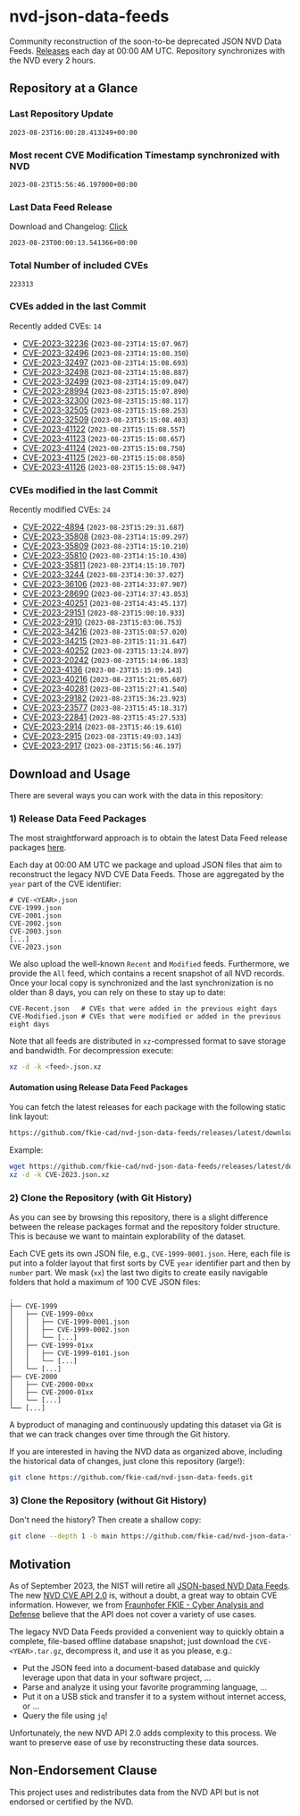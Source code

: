 # nvd-json-data-feeds

Community reconstruction of the soon-to-be deprecated JSON NVD Data Feeds. 
[Releases](https://github.com/fkie-cad/nvd-json-data-feeds/releases/latest) each day at 00:00 AM UTC.
Repository synchronizes with the NVD every 2 hours.

## Repository at a Glance

### Last Repository Update

```plain
2023-08-23T16:00:28.413249+00:00
```

### Most recent CVE Modification Timestamp synchronized with NVD

```plain
2023-08-23T15:56:46.197000+00:00
```

### Last Data Feed Release

Download and Changelog: [Click](https://github.com/fkie-cad/nvd-json-data-feeds/releases/latest)

```plain
2023-08-23T00:00:13.541366+00:00
```

### Total Number of included CVEs

```plain
223313
```

### CVEs added in the last Commit

Recently added CVEs: `14`

* [CVE-2023-32236](CVE-2023/CVE-2023-322xx/CVE-2023-32236.json) (`2023-08-23T14:15:07.967`)
* [CVE-2023-32496](CVE-2023/CVE-2023-324xx/CVE-2023-32496.json) (`2023-08-23T14:15:08.350`)
* [CVE-2023-32497](CVE-2023/CVE-2023-324xx/CVE-2023-32497.json) (`2023-08-23T14:15:08.693`)
* [CVE-2023-32498](CVE-2023/CVE-2023-324xx/CVE-2023-32498.json) (`2023-08-23T14:15:08.887`)
* [CVE-2023-32499](CVE-2023/CVE-2023-324xx/CVE-2023-32499.json) (`2023-08-23T14:15:09.047`)
* [CVE-2023-28994](CVE-2023/CVE-2023-289xx/CVE-2023-28994.json) (`2023-08-23T15:15:07.890`)
* [CVE-2023-32300](CVE-2023/CVE-2023-323xx/CVE-2023-32300.json) (`2023-08-23T15:15:08.117`)
* [CVE-2023-32505](CVE-2023/CVE-2023-325xx/CVE-2023-32505.json) (`2023-08-23T15:15:08.253`)
* [CVE-2023-32509](CVE-2023/CVE-2023-325xx/CVE-2023-32509.json) (`2023-08-23T15:15:08.403`)
* [CVE-2023-41122](CVE-2023/CVE-2023-411xx/CVE-2023-41122.json) (`2023-08-23T15:15:08.557`)
* [CVE-2023-41123](CVE-2023/CVE-2023-411xx/CVE-2023-41123.json) (`2023-08-23T15:15:08.657`)
* [CVE-2023-41124](CVE-2023/CVE-2023-411xx/CVE-2023-41124.json) (`2023-08-23T15:15:08.750`)
* [CVE-2023-41125](CVE-2023/CVE-2023-411xx/CVE-2023-41125.json) (`2023-08-23T15:15:08.850`)
* [CVE-2023-41126](CVE-2023/CVE-2023-411xx/CVE-2023-41126.json) (`2023-08-23T15:15:08.947`)


### CVEs modified in the last Commit

Recently modified CVEs: `24`

* [CVE-2022-4894](CVE-2022/CVE-2022-48xx/CVE-2022-4894.json) (`2023-08-23T15:29:31.687`)
* [CVE-2023-35808](CVE-2023/CVE-2023-358xx/CVE-2023-35808.json) (`2023-08-23T14:15:09.297`)
* [CVE-2023-35809](CVE-2023/CVE-2023-358xx/CVE-2023-35809.json) (`2023-08-23T14:15:10.210`)
* [CVE-2023-35810](CVE-2023/CVE-2023-358xx/CVE-2023-35810.json) (`2023-08-23T14:15:10.430`)
* [CVE-2023-35811](CVE-2023/CVE-2023-358xx/CVE-2023-35811.json) (`2023-08-23T14:15:10.707`)
* [CVE-2023-3244](CVE-2023/CVE-2023-32xx/CVE-2023-3244.json) (`2023-08-23T14:30:37.027`)
* [CVE-2023-36106](CVE-2023/CVE-2023-361xx/CVE-2023-36106.json) (`2023-08-23T14:33:07.907`)
* [CVE-2023-28690](CVE-2023/CVE-2023-286xx/CVE-2023-28690.json) (`2023-08-23T14:37:43.853`)
* [CVE-2023-40251](CVE-2023/CVE-2023-402xx/CVE-2023-40251.json) (`2023-08-23T14:43:45.137`)
* [CVE-2023-29151](CVE-2023/CVE-2023-291xx/CVE-2023-29151.json) (`2023-08-23T15:00:10.933`)
* [CVE-2023-2910](CVE-2023/CVE-2023-29xx/CVE-2023-2910.json) (`2023-08-23T15:03:06.753`)
* [CVE-2023-34216](CVE-2023/CVE-2023-342xx/CVE-2023-34216.json) (`2023-08-23T15:08:57.020`)
* [CVE-2023-34215](CVE-2023/CVE-2023-342xx/CVE-2023-34215.json) (`2023-08-23T15:11:31.647`)
* [CVE-2023-40252](CVE-2023/CVE-2023-402xx/CVE-2023-40252.json) (`2023-08-23T15:13:24.897`)
* [CVE-2023-20242](CVE-2023/CVE-2023-202xx/CVE-2023-20242.json) (`2023-08-23T15:14:06.183`)
* [CVE-2023-4136](CVE-2023/CVE-2023-41xx/CVE-2023-4136.json) (`2023-08-23T15:15:09.143`)
* [CVE-2023-40216](CVE-2023/CVE-2023-402xx/CVE-2023-40216.json) (`2023-08-23T15:21:05.607`)
* [CVE-2023-40281](CVE-2023/CVE-2023-402xx/CVE-2023-40281.json) (`2023-08-23T15:27:41.540`)
* [CVE-2023-29182](CVE-2023/CVE-2023-291xx/CVE-2023-29182.json) (`2023-08-23T15:36:23.923`)
* [CVE-2023-23577](CVE-2023/CVE-2023-235xx/CVE-2023-23577.json) (`2023-08-23T15:45:18.317`)
* [CVE-2023-22841](CVE-2023/CVE-2023-228xx/CVE-2023-22841.json) (`2023-08-23T15:45:27.533`)
* [CVE-2023-2914](CVE-2023/CVE-2023-29xx/CVE-2023-2914.json) (`2023-08-23T15:46:19.610`)
* [CVE-2023-2915](CVE-2023/CVE-2023-29xx/CVE-2023-2915.json) (`2023-08-23T15:49:03.143`)
* [CVE-2023-2917](CVE-2023/CVE-2023-29xx/CVE-2023-2917.json) (`2023-08-23T15:56:46.197`)


## Download and Usage

There are several ways you can work with the data in this repository:

### 1) Release Data Feed Packages

The most straightforward approach is to obtain the latest Data Feed release packages [here](https://github.com/fkie-cad/nvd-json-data-feeds/releases/latest).

Each day at 00:00 AM UTC we package and upload JSON files that aim to reconstruct the legacy NVD CVE Data Feeds.
Those are aggregated by the `year` part of the CVE identifier:

```
# CVE-<YEAR>.json
CVE-1999.json
CVE-2001.json
CVE-2002.json
CVE-2003.json
[...]
CVE-2023.json
```

We also upload the well-known `Recent` and `Modified` feeds.
Furthermore, we provide the `All` feed, which contains a recent snapshot of all NVD records.
Once your local copy is synchronized and the last synchronization is no older than 8 days, you can rely on these to stay up to date:

```plain
CVE-Recent.json   # CVEs that were added in the previous eight days
CVE-Modified.json # CVEs that were modified or added in the previous eight days
```

Note that all feeds are distributed in `xz`-compressed format to save storage and bandwidth.
For decompression execute:

```sh
xz -d -k <feed>.json.xz
```


#### Automation using Release Data Feed Packages

You can fetch the latest releases for each package with the following static link layout:

```sh
https://github.com/fkie-cad/nvd-json-data-feeds/releases/latest/download/CVE-<YEAR>.json.xz
```

Example:

```sh
wget https://github.com/fkie-cad/nvd-json-data-feeds/releases/latest/download/CVE-2023.json.xz
xz -d -k CVE-2023.json.xz
```

### 2) Clone the Repository (with Git History)

As you can see by browsing this repository, there is a slight difference between the release packages format and the repository folder structure.
This is because we want to maintain explorability of the dataset.

Each CVE gets its own JSON file, e.g., `CVE-1999-0001.json`.
Here, each file is put into a folder layout that first sorts by CVE `year` identifier part and then by `number` part.
We mask (`xx`) the last two digits to create easily navigable folders that hold a maximum of 100 CVE JSON files:

```plain
.
├── CVE-1999
│   ├── CVE-1999-00xx
│   │   ├── CVE-1999-0001.json
│   │   ├── CVE-1999-0002.json
│   │   └── [...]
│   ├── CVE-1999-01xx
│   │   ├── CVE-1999-0101.json
│   │   └── [...]
│   └── [...]
├── CVE-2000
│   ├── CVE-2000-00xx
│   ├── CVE-2000-01xx
│   └── [...]
└── [...]
```

A byproduct of managing and continuously updating this dataset via Git is that we can track changes over time through the Git history.

If you are interested in having the NVD data as organized above, including the historical data of changes, just clone this repository (large!):

```sh
git clone https://github.com/fkie-cad/nvd-json-data-feeds.git
```

### 3) Clone the Repository (without Git History)

Don't need the history? Then create a shallow copy:

```sh
git clone --depth 1 -b main https://github.com/fkie-cad/nvd-json-data-feeds.git
```

## Motivation

As of September 2023, the NIST will retire all [JSON-based NVD Data Feeds](https://nvd.nist.gov/vuln/data-feeds#divRetirementBanner-1).
The new [NVD CVE API 2.0](https://nvd.nist.gov/developers/vulnerabilities) is, without a doubt, a great way to obtain CVE information.
However, we from [Fraunhofer FKIE - Cyber Analysis and Defense](https://www.fkie.fraunhofer.de/en/departments/cad.html) believe that the API does not cover a variety of use cases.

The legacy NVD Data Feeds provided a convenient way to quickly obtain a complete, file-based offline database snapshot; just download the `CVE-<YEAR>.tar.gz`, decompress it, and use it as you please, e.g.:

* Put the JSON feed into a document-based database and quickly leverage upon that data in your software project, ...
* Parse and analyze it using your favorite programming language, ...
* Put it on a USB stick and transfer it to a system without internet access, or ...
* Query the file using `jq`!

Unfortunately, the new NVD API 2.0 adds complexity to this process.
We want to preserve ease of use by reconstructing these data sources.

## Non-Endorsement Clause

This project uses and redistributes data from the NVD API but is not endorsed or certified by the NVD.